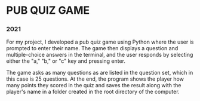 # PUB QUIZ GAME

### 2021

For my project, I developed a pub quiz game using Python where the user is prompted to enter their name. The game then displays a question and multiple-choice answers in the terminal, and the user responds by selecting either the "a," "b," or "c" key and pressing enter.

The game asks as many questions as are listed in the question set, which in this case is 25 questions. At the end, the program shows the player how many points they scored in the quiz and saves the result along with the player's name in a folder created in the root directory of the computer.

